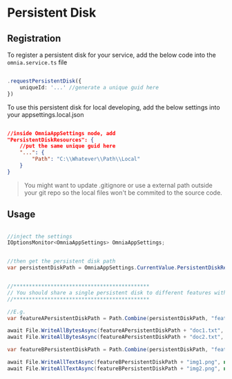 # Persistent Disk

## Registration

To register a persistent disk for your service, add the below code into the `omnia.service.ts` file

```ts

.requestPersistentDisk({
    uniqueId: '...' //generate a unique guid here
})

```

To use this persistent disk for local developing, add the below settings into your appsettings.local.json

```json

//inside OmniaAppSettings node, add
"PersistentDiskResources": {
    //put the same unique guid here
    "...": {
        "Path": "C:\\Whatever\\Path\\Local"
    }
}

```

> You might want to update .gitignore or use a external path outside your git repo so the local files won't be commited to the source code.


## Usage

```cs

//inject the settings
IOptionsMonitor<OmniaAppSettings> OmniaAppSettings;


//then get the persistent disk path
var persistentDiskPath = OmniaAppSettings.CurrentValue.PersistentDiskResources["guid id"].Path;


//********************************************
// You should share a single persistent disk to different features within a service by creating a root folder for each feature instead of registering multiple persistent disks.
//********************************************

//E.g. 
var featureAPersistentDiskPath = Path.Combine(persistentDiskPath, "featureA");

await File.WriteAllBytesAsync(featureAPersistentDiskPath + "doc1.txt", null);
await File.WriteAllBytesAsync(featureAPersistentDiskPath + "doc2.txt", null);

var featureBPersistentDiskPath = Path.Combine(persistentDiskPath, "featureB");

await File.WriteAllTextAsync(featureBPersistentDiskPath + "img1.png", null);
await File.WriteAllTextAsync(featureBPersistentDiskPath + "img2.png", null);


```



